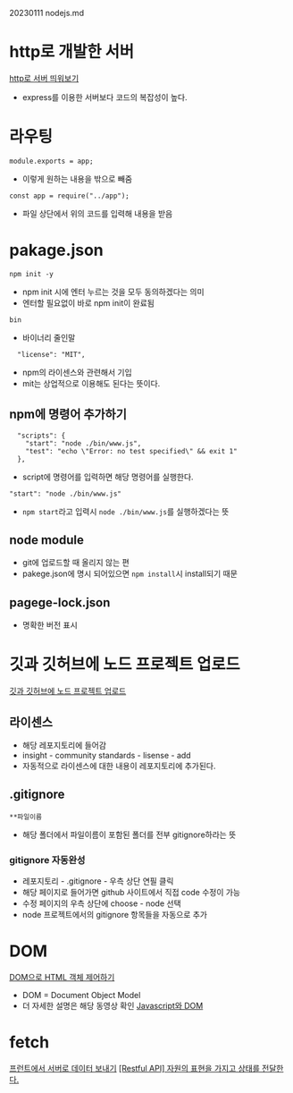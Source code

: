 20230111 nodejs.md

# http로 개발한 서버
[http로 서버 띄워보기](https://youtu.be/7gF09WFGK4I)

- express를 이용한 서버보다 코드의 복잡성이 높다.

# 라우팅

```
module.exports = app;
```
- 이렇게 원하는 내용을 밖으로 빼줌

```
const app = require("../app");
```
- 파일 상단에서 위의 코드를 입력해 내용을 받음 


# pakage.json

```
npm init -y
```
- npm init 시에 엔터 누르는 것을 모두 동의하겠다는 의미
- 엔터할 필요없이 바로 npm init이 완료됨

`bin`
- 바이너리 줄인말

```
  "license": "MIT", 
```
- npm의 라이센스와 관련해서 기입
- mit는 상업적으로 이용해도 된다는 뜻이다.


## npm에 명령어 추가하기

```
  "scripts": {
    "start": "node ./bin/www.js",
    "test": "echo \"Error: no test specified\" && exit 1"
  },
```
- script에 명령어를 입력하면 해당 명령어를 실행한다.

```
"start": "node ./bin/www.js"
```
- `npm start`라고 입력시 `node ./bin/www.js`를 실행하겠다는 뜻

## node module
- git에 업로드할 때 올리지 않는 편
- pakege.json에 명시 되어있으면 `npm install`시 install되기 때문

## pagege-lock.json
- 명확한 버전 표시


# 깃과 깃허브에 노드 프로젝트 업로드

[깃과 깃허브에 노드 프로젝트 업로드](https://youtu.be/FN9nOLqyNEc?list=PLSK4WsJ8JS4cQ-niGNum4bkK_THHOizTs)

## 라이센스

- 해당 레포지토리에 들어감
- insight - community standards - lisense - add
- 자동적으로 라이센스에 대한 내용이 레포지토리에 추가된다.

## .gitignore

```
**파일이름
```
- 해당 폴더에서 파일이름이 포함된 폴더를 전부 gitignore하라는 뜻


### gitignore 자동완성
- 레포지토리 - .gitignore - 우측 상단 연필 클릭
- 해당 페이지로 들어가면 github 사이트에서 직접 code 수정이 가능
- 수정 페이지의 우측 상단에 choose - node 선택
- node 프로젝트에서의 gitignore 항목들을 자동으로 추가

# DOM
[DOM으로 HTML 객체 제어하기](https://youtu.be/9UyIOrG3P1s?list=PLSK4WsJ8JS4cQ-niGNum4bkK_THHOizTs)

- DOM = Document Object Model
- 더 자세한 설명은 해당 동영상 확인
[Javascript와 DOM](https://www.youtube.com/watch?v=l5r8unbAGeE)


# fetch

[프런트에서 서버로 데이터 보내기](https://youtu.be/QRo3-00n_ew?list=PLSK4WsJ8JS4cQ-niGNum4bkK_THHOizTs)
[[Restful API] 자원의 표현을 가지고 상태를 전달한다.](https://youtu.be/7_z95B-yF-c)